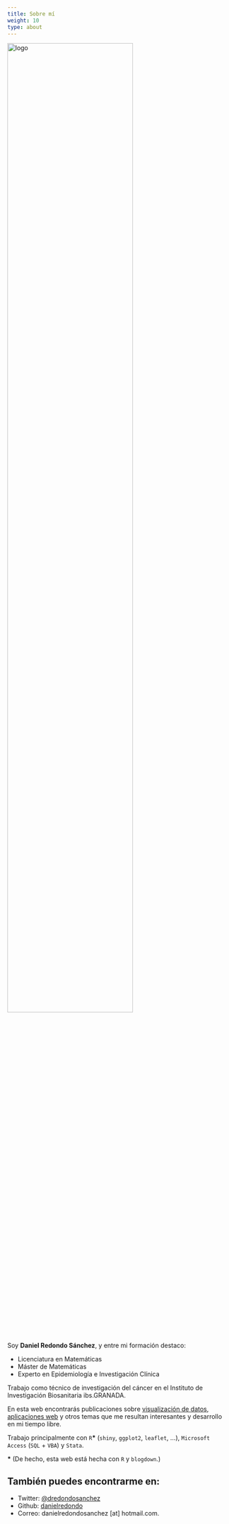 ```yaml
---
title: Sobre mí
weight: 10
type: about
---
```


<img src="/about/logo_about.jpeg" alt="logo" style="width: 75%;"/>

Soy **Daniel Redondo Sánchez**, y entre mi formación destaco:

- Licenciatura en Matemáticas
- Máster de Matemáticas
- Experto en Epidemiología e Investigación Clínica

Trabajo como técnico de investigación del cáncer en el Instituto de Investigación Biosanitaria ibs.GRANADA.

En esta web encontrarás publicaciones sobre [visualización de datos](/tags/visualizando/), [aplicaciones web](/aplicaciones/) y otros temas que me resultan interesantes y  desarrollo en mi tiempo libre.

Trabajo principalmente con `R`**\*** (`shiny`, `ggplot2`, `leaflet`, ...), `Microsoft Access` (`SQL` + `VBA`) y `Stata`.

**\*** (De hecho, esta web está hecha con `R` y `blogdown`.)

## También puedes encontrarme en:

* Twitter: [@dredondosanchez](https://twitter.com/dredondosanchez)  
* Github: [danielredondo](https://github.com/danielredondo)
* Correo: danielredondosanchez [at] hotmail.com.